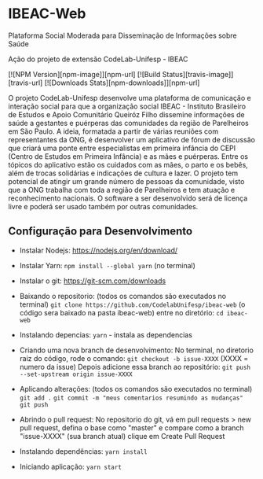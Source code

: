 # IBEAC-Web
Plataforma Social Moderada para Disseminação de Informações sobre Saúde 

Ação do projeto de extensão CodeLab-Unifesp - IBEAC

[![NPM Version][npm-image]][npm-url]
[![Build Status][travis-image]][travis-url]
[![Downloads Stats][npm-downloads]][npm-url]

O projeto CodeLab-Unifesp desenvolve uma plataforma de comunicação e interação social para que a organização social IBEAC - Instituto Brasileiro de Estudos e Apoio Comunitário Queiróz Filho dissemine informações de saúde a gestantes e puérperas das comunidades da região de Parelheiros em São Paulo. A ideia, formatada a partir de várias reuniões com representantes da ONG, é desenvolver um aplicativo de fórum de discussão que criará uma ponte entre especialistas em primeira infância do CEPI (Centro de Estudos em Primeira Infância) e as mães e puérperas. Entre os tópicos do aplicativo estão os cuidados com as mães, o parto e os bebês, além de trocas solidárias e indicações de cultura e lazer. O projeto tem potencial de atingir um grande número de pessoas da comunidade, visto que a ONG trabalha com toda a região de Parelheiros e tem atuação e reconhecimento nacionais. O software a ser desenvolvido será de licença livre e poderá ser usado também por outras comunidades. 

## Configuração para Desenvolvimento

* Instalar Nodejs: https://nodejs.org/en/download/
* Instalar Yarn: `npm install --global yarn` (no terminal)
* Instalar o git: https://git-scm.com/downloads

* Baixando o repositorio: (todos os comandos são executados no terminal) 
    `git clone https://github.com/CodelabUnifesp/ibeac-web` (o código sera baixado na pasta ibeac-web)
    entre no diretório: `cd ibeac-web`
* Instalando depencias:
    `yarn` - instala as dependencias

* Criando uma nova branch de desenvolvimento:
    No terminal, no diretorio raiz do código, rode o comando: `git checkout -b issue-XXXX` (XXXX = numero da issue)
    Depois adicione essa branch ao repositório: `git push --set-upstream origin issue-XXXX` 

* Aplicando alterações: (todos os comandos são executados no terminal) 
    `git add .`
    `git commit -m "meus comentarios resumindo as mudanças"`
    `git push`

* Abrindo o pull request:
    No repositorio do git, vá em pull requests > new pull request,
    defina o base como "master" e compare como a branch "issue-XXXX" (sua branch atual)
    clique em Create Pull Request

* Instalando dependências: `yarn install`
* Iniciando aplicação: `yarn start`
